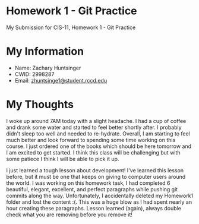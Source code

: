 # Homework 1 - Git Practice

My Submission for CIS-11, Homework 1 - Git Practice

# My Information 

* Name: Zachary Huntsinger
* CWID: 2998287
* Email: zhuntsinge1@student.rccd.edu

# My Thoughts

I woke up around 7AM today with a slight headache. I had a cup of coffee and drank some water and 
started to feel better shortly after. I probably didn't sleep too well and needed to re-hydrate. Overall,
I am starting to feel much better and look forward to spending some time working on this course. I
just ordered one of the books which should be here tomorrow and I am excited to get started. I think this
class will be challenging but with some patiece I think I will be able to pick it up. 

I just learned a tough lesson about development! I've learned this lesson before, but it must be one that keeps
on giving to computer users around the world. I was working on this homework task, I had completed 6 beautiful, elegant,
excellent, and perfect paragraphs while pushing git commits along the way. Unfortunately, I accidentally deleted
my Homework1 folder and lost the content :(. This was a huge blow as I had spent nearly an hour creating these paragraphs.
Lesson learned (again), always double check what you are removing before you remove it!


